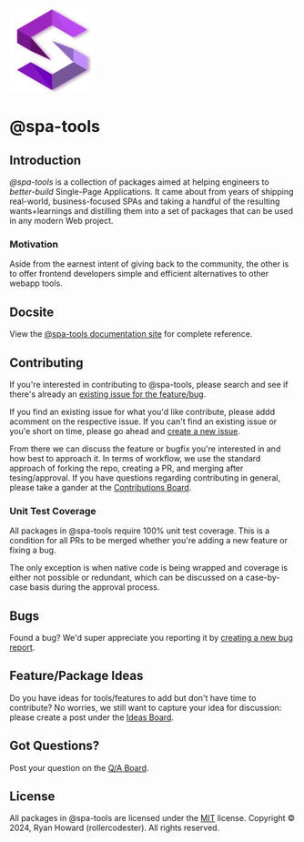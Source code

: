 <img alt="@spa-tools" height="150" src="./apps/website/static/img/logo.svg?raw=true">

# @spa-tools


## Introduction

_@spa-tools_ is a collection of packages aimed at helping engineers to _better-build_ Single-Page Applications.
It came about from years of shipping real-world, business-focused SPAs and taking a handful of the resulting wants+learnings
and distilling them into a set of packages that can be used in any modern Web project.

### Motivation

Aside from the earnest intent of giving back to the community, the other is to offer frontend developers simple and efficient alternatives to other webapp tools.

## Docsite

View the [@spa-tools documentation site](https://rollercodester.github.io/spa-tools/) for complete reference.

## Contributing

If you're interested in contributing to @spa-tools, please search and see if there's already an  [existing issue for the feature/bug](https://github.com/rollercodester/spa-tools/issues).

If you find an existing issue for what you'd like contribute, please addd acomment on the respective issue. If you can't find an existing issue or you'e short on time, please go ahead and
[create a new issue](https://github.com/rollercodester/spa-tools/issues/new/choose).

From there we can discuss the feature or bugfix you're interested in and how best to approach it.
In terms of workflow, we use the standard approach of forking the repo, creating a PR, and merging after tesing/approval. If you have questions regarding contributing in general, please take a gander at the [Contributions Board](https://github.com/rollercodester/spa-tools/discussions/categories/contributing).

### Unit Test Coverage

All packages in @spa-tools require 100% unit test coverage. This is a condition for all PRs to be merged whether you're adding a new feature or fixing a bug.

The only exception is when native code is being wrapped and coverage is either not possible or redundant, which can be discussed on a case-by-case basis
during the approval process.

## Bugs

Found a bug? We'd super appreciate you reporting it by [creating a new bug report](https://github.com/rollercodester/spa-tools/issues/new?assignees=&labels=&projects=&template=bug_report.md&title=).

## Feature/Package Ideas

Do you have ideas for tools/features to add but don't have time to contribute? No worries, we still want to capture your idea for discussion: please create a post under the [Ideas Board](https://github.com/rollercodester/spa-tools/discussions/categories/ideas).

## Got Questions?

Post your question on the [Q/A Board](https://github.com/rollercodester/spa-tools/discussions/categories/q-a).

## License

All packages in @spa-tools are licensed under the [MIT](https://en.wikipedia.org/wiki/MIT_License) license. Copyright © 2024, Ryan Howard (rollercodester). All rights reserved.
